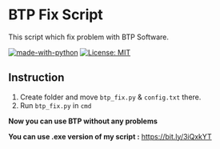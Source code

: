 # BTP Fix Script

This script which fix problem with BTP Software.

[![made-with-python](https://img.shields.io/badge/Made%20with-Python-1f425f.svg)](https://www.python.org/)
[![License: MIT](https://img.shields.io/badge/License-MIT-yellow.svg)](https://opensource.org/licenses/MIT)

## Instruction

1. Create folder and move `btp_fix.py` & `config.txt` there.
2. Run `btp_fix.py` in `cmd`

**Now you can use BTP without any problems**

**You can use .exe version of my script :** https://bit.ly/3iQxkYT

